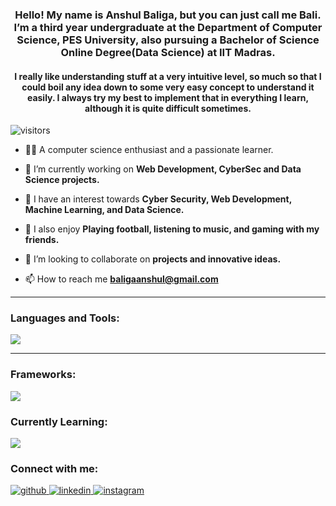 <h3 align="center">Hello! My name is Anshul Baliga, but you can just call me Bali. I’m a third year undergraduate at the Department of Computer Science, PES University, also pursuing a Bachelor of Science Online Degree(Data Science) at IIT Madras.</h3>
<h4 align="center">I really like understanding stuff at a very intuitive level, so much so that I could boil any idea down to some very easy concept to understand it easily. I always try my best to implement that in everything I learn, although it is quite difficult sometimes.</h4>

![visitors](https://komarev.com/ghpvc/?username=anshulbaliga7&color=orange)


- 👨‍💻 A computer science enthusiast and a passionate learner.

- 🔭 I’m currently working on **Web Development, CyberSec and Data Science projects.**

- 🌱 I have an interest towards **Cyber Security, Web Development, Machine Learning, and Data Science.**

- 💬 I also enjoy **Playing football, listening to music, and gaming with my friends.**

- 👯 I’m looking to collaborate on **projects and innovative ideas.**

- 📫 How to reach me **baligaanshul@gmail.com**

---

<h3 align="left">Languages and Tools:</h3>
<p align="left">
<a href="https://skillicons.dev">
        <img src="https://skillicons.dev/icons?i=python,c,js,r,cpp&perline=6" />
</a>
</p>

---

<h3 align="left">Frameworks:</h3>
<p align="left">
<a href="https://skillicons.dev">
        <img src="https://skillicons.dev/icons?i=django,mongodb,mysql,nextjs,react,bootstrap&perline=6" />
</a>
</p>


<h3 align="left">Currently Learning:</h3>
<p align="left">
<a href="https://skillicons.dev">
        <img src="https://skillicons.dev/icons?i=flask,nextjs,django,expressjs,postgresql&perline=6" />
</a>


<h3 align="left">Connect with me:</h3>
<p align="left">
<a href="https://github.com/anshulbaliga7" target="_blank">
<img src=https://img.shields.io/badge/github-%2324292e.svg?&style=for-the-badge&logo=github&logoColor=white alt=github style="margin-bottom: 5px;" />
</a>
<a href="https://linkedin.com/in/anshul-baliga-0a4319244" target="_blank">
<img src=https://img.shields.io/badge/linkedin-%231E77B5.svg?&style=for-the-badge&logo=linkedin&logoColor=white alt=linkedin style="margin-bottom: 5px;" />
</a>
<a href="https://instagram.com/anshul_baliga7" target="_blank">
<img src=https://img.shields.io/badge/instagram-%23000000.svg?&style=for-the-badge&logo=instagram&logoColor=white alt=instagram style="margin-bottom: 5px;" />
</a>  


